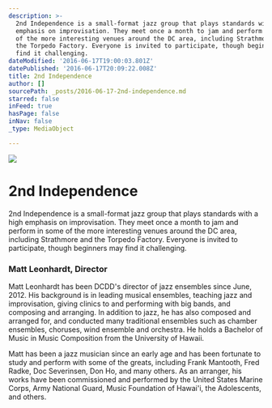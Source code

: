 ```yaml
---
description: >-
  2nd Independence is a small-format jazz group that plays standards with a high
  emphasis on improvisation. They meet once a month to jam and perform in some
  of the more interesting venues around the DC area, including Strathmore and
  the Torpedo Factory. Everyone is invited to participate, though beginners may
  find it challenging.
dateModified: '2016-06-17T19:00:03.801Z'
datePublished: '2016-06-17T20:09:22.008Z'
title: 2nd Independence
author: []
sourcePath: _posts/2016-06-17-2nd-independence.md
starred: false
inFeed: true
hasPage: false
inNav: false
_type: MediaObject

---
```

![](https://the-grid-user-content.s3-us-west-2.amazonaws.com/7ae70dc8-9116-4a5d-bb06-cf9da17eb696.png)

# 2nd Independence

2nd Independence is a small-format jazz group that plays standards with a high emphasis on improvisation. They meet once a month to jam and perform in some of the more interesting venues around the DC area, including Strathmore and the Torpedo Factory. Everyone is invited to participate, though beginners may find it challenging.

### Matt Leonhardt, Director

Matt Leonhardt has been DCDD's director of jazz ensembles since June, 2012\. His background is in leading musical ensembles, teaching jazz and improvisation, giving clinics to and performing with big bands, and composing and arranging. In addition to jazz, he has also composed and arranged for, and conducted many traditional ensembles such as chamber ensembles, choruses, wind ensemble and orchestra. He holds a Bachelor of Music in Music Composition from the University of Hawaii.

Matt has been a jazz musician since an early age and has been fortunate to study and perform with some of the greats, including Frank Mantooth, Fred Radke, Doc Severinsen, Don Ho, and many others. As an arranger, his works have been commissioned and performed by the United States Marine Corps, Army National Guard, Music Foundation of Hawai'i, the Adolescents, and others.